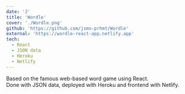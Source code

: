 ```yaml
---
date: '2'
title: 'Wordle'
cover: './Wordle.png'
github: 'https://github.com/jsmn-prhmt/Wordle'
external: 'https://wordle-react-app.netlify.app'
tech:
  - React
  - JSON data 
  - Heroku
  - Netlify
---
```


Based on the famous web-based word game using React.   
Done with JSON data, deployed with Heroku and frontend with Netlify.